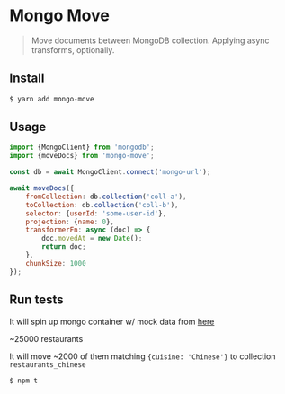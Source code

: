 # Mongo Move

> Move documents between MongoDB collection. Applying async transforms, optionally.

## Install

```sh
$ yarn add mongo-move
```

## Usage

```js
import {MongoClient} from 'mongodb';
import {moveDocs} from 'mongo-move';

const db = await MongoClient.connect('mongo-url');

await moveDocs({
    fromCollection: db.collection('coll-a'),
    toCollection: db.collection('coll-b'),
    selector: {userId: 'some-user-id'},
    projection: {name: 0},
    transformerFn: async (doc) => {
        doc.movedAt = new Date();
        return doc;
    },
    chunkSize: 1000
});
```

## Run tests

It will spin up mongo container w/ mock data from [here](https://docs.mongodb.com/getting-started/shell/import-data/#overview)

~25000 restaurants

It will move ~2000 of them matching `{cuisine: 'Chinese'}` to collection `restaurants_chinese`

```sh
$ npm t
```
